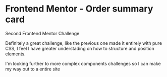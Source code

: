 # Frontend Mentor - Order summary card

Second Frontend Mentor Challenge

Definitely a great challenge, like the previous one made it entirely with pure CSS, I feel I have greater understading on how to structure and position elements.

I'm looking further to more complex components challenges so I can make my way out to a entire site
